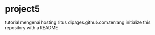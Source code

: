 # project5
tutorial mengenai hosting situs dipages.github.com.tentang initialize this repository with a README
